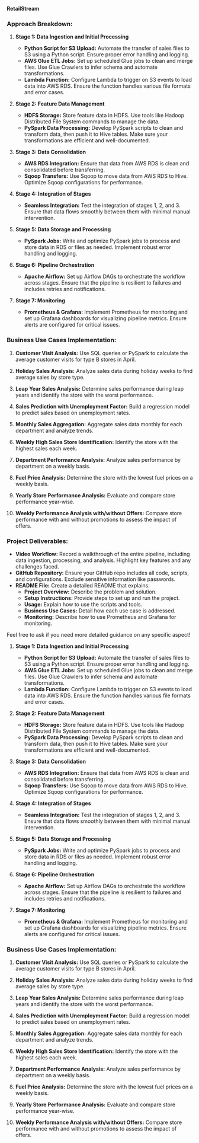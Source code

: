 **RetailStream**

### **Approach Breakdown:**

1. **Stage 1: Data Ingestion and Initial Processing**
   - **Python Script for S3 Upload:** Automate the transfer of sales files to S3 using a Python script. Ensure proper error handling and logging.
   - **AWS Glue ETL Jobs:** Set up scheduled Glue jobs to clean and merge files. Use Glue Crawlers to infer schema and automate transformations.
   - **Lambda Function:** Configure Lambda to trigger on S3 events to load data into AWS RDS. Ensure the function handles various file formats and error cases.

2. **Stage 2: Feature Data Management**
   - **HDFS Storage:** Store feature data in HDFS. Use tools like Hadoop Distributed File System commands to manage the data.
   - **PySpark Data Processing:** Develop PySpark scripts to clean and transform data, then push it to Hive tables. Make sure your transformations are efficient and well-documented.

3. **Stage 3: Data Consolidation**
   - **AWS RDS Integration:** Ensure that data from AWS RDS is clean and consolidated before transferring.
   - **Sqoop Transfers:** Use Sqoop to move data from AWS RDS to Hive. Optimize Sqoop configurations for performance.

4. **Stage 4: Integration of Stages**
   - **Seamless Integration:** Test the integration of stages 1, 2, and 3. Ensure that data flows smoothly between them with minimal manual intervention.

5. **Stage 5: Data Storage and Processing**
   - **PySpark Jobs:** Write and optimize PySpark jobs to process and store data in RDS or files as needed. Implement robust error handling and logging.

6. **Stage 6: Pipeline Orchestration**
   - **Apache Airflow:** Set up Airflow DAGs to orchestrate the workflow across stages. Ensure that the pipeline is resilient to failures and includes retries and notifications.

7. **Stage 7: Monitoring**
   - **Prometheus & Grafana:** Implement Prometheus for monitoring and set up Grafana dashboards for visualizing pipeline metrics. Ensure alerts are configured for critical issues.

### **Business Use Cases Implementation:**

1. **Customer Visit Analysis:** Use SQL queries or PySpark to calculate the average customer visits for type B stores in April.

2. **Holiday Sales Analysis:** Analyze sales data during holiday weeks to find average sales by store type.

3. **Leap Year Sales Analysis:** Determine sales performance during leap years and identify the store with the worst performance.

4. **Sales Prediction with Unemployment Factor:** Build a regression model to predict sales based on unemployment rates.

5. **Monthly Sales Aggregation:** Aggregate sales data monthly for each department and analyze trends.

6. **Weekly High Sales Store Identification:** Identify the store with the highest sales each week.

7. **Department Performance Analysis:** Analyze sales performance by department on a weekly basis.

8. **Fuel Price Analysis:** Determine the store with the lowest fuel prices on a weekly basis.

9. **Yearly Store Performance Analysis:** Evaluate and compare store performance year-wise.

10. **Weekly Performance Analysis with/without Offers:** Compare store performance with and without promotions to assess the impact of offers.

### **Project Deliverables:**

- **Video Workflow:** Record a walkthrough of the entire pipeline, including data ingestion, processing, and analysis. Highlight key features and any challenges faced.
- **GitHub Repository:** Ensure your GitHub repo includes all code, scripts, and configurations. Exclude sensitive information like passwords.
- **README File:** Create a detailed README that explains:
  - **Project Overview:** Describe the problem and solution.
  - **Setup Instructions:** Provide steps to set up and run the project.
  - **Usage:** Explain how to use the scripts and tools.
  - **Business Use Cases:** Detail how each use case is addressed.
  - **Monitoring:** Describe how to use Prometheus and Grafana for monitoring.

Feel free to ask if you need more detailed guidance on any specific aspect!
1. **Stage 1: Data Ingestion and Initial Processing**
   - **Python Script for S3 Upload:** Automate the transfer of sales files to S3 using a Python script. Ensure proper error handling and logging.
   - **AWS Glue ETL Jobs:** Set up scheduled Glue jobs to clean and merge files. Use Glue Crawlers to infer schema and automate transformations.
   - **Lambda Function:** Configure Lambda to trigger on S3 events to load data into AWS RDS. Ensure the function handles various file formats and error cases.

2. **Stage 2: Feature Data Management**
   - **HDFS Storage:** Store feature data in HDFS. Use tools like Hadoop Distributed File System commands to manage the data.
   - **PySpark Data Processing:** Develop PySpark scripts to clean and transform data, then push it to Hive tables. Make sure your transformations are efficient and well-documented.

3. **Stage 3: Data Consolidation**
   - **AWS RDS Integration:** Ensure that data from AWS RDS is clean and consolidated before transferring.
   - **Sqoop Transfers:** Use Sqoop to move data from AWS RDS to Hive. Optimize Sqoop configurations for performance.

4. **Stage 4: Integration of Stages**
   - **Seamless Integration:** Test the integration of stages 1, 2, and 3. Ensure that data flows smoothly between them with minimal manual intervention.

5. **Stage 5: Data Storage and Processing**
   - **PySpark Jobs:** Write and optimize PySpark jobs to process and store data in RDS or files as needed. Implement robust error handling and logging.

6. **Stage 6: Pipeline Orchestration**
   - **Apache Airflow:** Set up Airflow DAGs to orchestrate the workflow across stages. Ensure that the pipeline is resilient to failures and includes retries and notifications.

7. **Stage 7: Monitoring**
   - **Prometheus & Grafana:** Implement Prometheus for monitoring and set up Grafana dashboards for visualizing pipeline metrics. Ensure alerts are configured for critical issues.

### **Business Use Cases Implementation:**

1. **Customer Visit Analysis:** Use SQL queries or PySpark to calculate the average customer visits for type B stores in April.

2. **Holiday Sales Analysis:** Analyze sales data during holiday weeks to find average sales by store type.

3. **Leap Year Sales Analysis:** Determine sales performance during leap years and identify the store with the worst performance.

4. **Sales Prediction with Unemployment Factor:** Build a regression model to predict sales based on unemployment rates.

5. **Monthly Sales Aggregation:** Aggregate sales data monthly for each department and analyze trends.

6. **Weekly High Sales Store Identification:** Identify the store with the highest sales each week.

7. **Department Performance Analysis:** Analyze sales performance by department on a weekly basis.

8. **Fuel Price Analysis:** Determine the store with the lowest fuel prices on a weekly basis.

9. **Yearly Store Performance Analysis:** Evaluate and compare store performance year-wise.

10. **Weekly Performance Analysis with/without Offers:** Compare store performance with and without promotions to assess the impact of offers.
